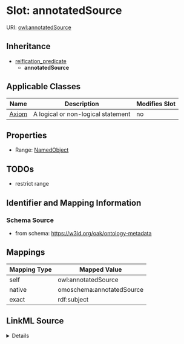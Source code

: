 

# Slot: annotatedSource



URI: [owl:annotatedSource](http://www.w3.org/2002/07/owl#annotatedSource)




## Inheritance

* [reification_predicate](reification_predicate.md)
    * **annotatedSource**






## Applicable Classes

| Name | Description | Modifies Slot |
| --- | --- | --- |
| [Axiom](Axiom.md) | A logical or non-logical statement |  no  |







## Properties

* Range: [NamedObject](NamedObject.md)





## TODOs

* restrict range

## Identifier and Mapping Information







### Schema Source


* from schema: https://w3id.org/oak/ontology-metadata




## Mappings

| Mapping Type | Mapped Value |
| ---  | ---  |
| self | owl:annotatedSource |
| native | omoschema:annotatedSource |
| exact | rdf:subject |




## LinkML Source

<details>
```yaml
name: annotatedSource
todos:
- restrict range
from_schema: https://w3id.org/oak/ontology-metadata
exact_mappings:
- rdf:subject
rank: 1000
is_a: reification_predicate
slot_uri: owl:annotatedSource
alias: annotatedSource
domain_of:
- Axiom
relational_role: SUBJECT
range: NamedObject

```
</details>